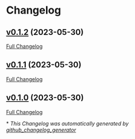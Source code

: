 # Changelog

## [v0.1.2](https://github.com/CumpsD/home-assistant-leo-ntp/tree/v0.1.2) (2023-05-30)

[Full Changelog](https://github.com/CumpsD/home-assistant-leo-ntp/compare/v0.1.1...v0.1.2)

## [v0.1.1](https://github.com/CumpsD/home-assistant-leo-ntp/tree/v0.1.1) (2023-05-30)

[Full Changelog](https://github.com/CumpsD/home-assistant-leo-ntp/compare/v0.1.0...v0.1.1)

## [v0.1.0](https://github.com/CumpsD/home-assistant-leo-ntp/tree/v0.1.0) (2023-05-30)

[Full Changelog](https://github.com/CumpsD/home-assistant-leo-ntp/compare/20cb82997063bbe4e738ebe8310274401a3221ec...v0.1.0)



\* *This Changelog was automatically generated by [github_changelog_generator](https://github.com/github-changelog-generator/github-changelog-generator)*
